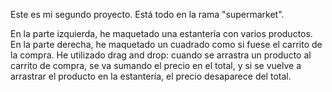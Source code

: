 Este es mi segundo proyecto. 
Está todo en la rama "supermarket". 

En la parte izquierda, he maquetado una estantería con varios productos. En la parte derecha, he maquetado un cuadrado como si fuese el carrito de la compra.
He utilizado drag and drop: cuando se arrastra un producto al carrito de compra, se va sumando el precio en el total, y si se vuelve a arrastrar el producto en la estantería, el precio desaparece del total.